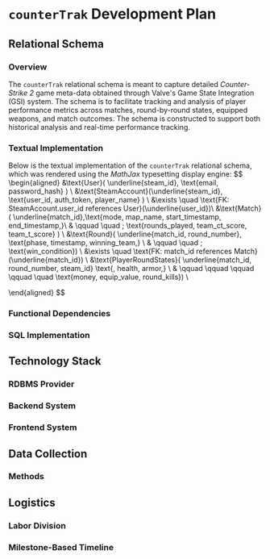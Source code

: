 # `counterTrak` Development Plan
## Relational Schema
### Overview
The `counterTrak` relational schema is meant to capture detailed *Counter-Strike 2* game meta-data obtained through Valve's Game State Integration (GSI) system. The schema is to facilitate tracking and analysis of player performance metrics across matches, round-by-round states, equipped weapons, and match outcomes. The schema is constructed to support both historical analysis and real-time performance tracking.
### Textual Implementation
Below is the textual implementation of the `counterTrak` relational schema, which was rendered using the *MathJax* typesetting display engine:
 $$ 
 \begin{aligned} 
 &\text{User}( \underline{steam\_id}, \text{email, password\_hash} ) \\
 &\text{SteamAccount}(\underline{steam\_id}, \text{user\_id, auth\_token, player\_name} ) \\
 &\exists \quad \text{FK: SteamAccount.user\_id references User}(\underline{user\_id})\\
 &\text{Match}( \underline{match\_id},\text{mode, map\_name, start\_timestamp, end\_timestamp,}\\ & \qquad \quad \; \text{rounds\_played, team\_ct\_score, team\_t\_score} ) \\
 &\text{Round}( \underline{match\_id, round\_number}, \text{phase, timestamp, winning\_team,} \\ & \qquad \quad \; \text{win\_condition}) \\
 &\exists \quad \text{FK: match\_id references Match}(\underline{match\_id}) \\
 &\text{PlayerRoundStates}( \underline{match\_id, round\_number, steam\_id} \text{, health, armor,} \\
 & \qquad \qquad \qquad \qquad \quad \text{money, equip\_value, round\_kills}) \\
 
 \end{aligned}
 $$
### Functional Dependencies
### SQL Implementation

## Technology Stack
### RDBMS Provider
### Backend System
### Frontend System
## Data Collection
### Methods
## Logistics
### Labor Division
### Milestone-Based Timeline